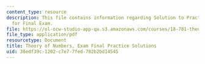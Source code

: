 ```yaml
---
content_type: resource
description: This file contains information regarding Solution to Practice Questions
  for Final Exam.
file: https://ol-ocw-studio-app-qa.s3.amazonaws.com/courses/18-781-theory-of-numbers-spring-2012/38edf39c1202c7e77fed782b2bd14545_MIT18_781S12_practfinalSol.pdf
file_type: application/pdf
resourcetype: Document
title: Theory of Numbers, Exam Final Practice Solutions
uid: 38edf39c-1202-c7e7-7fed-782b2bd14545
---
```

